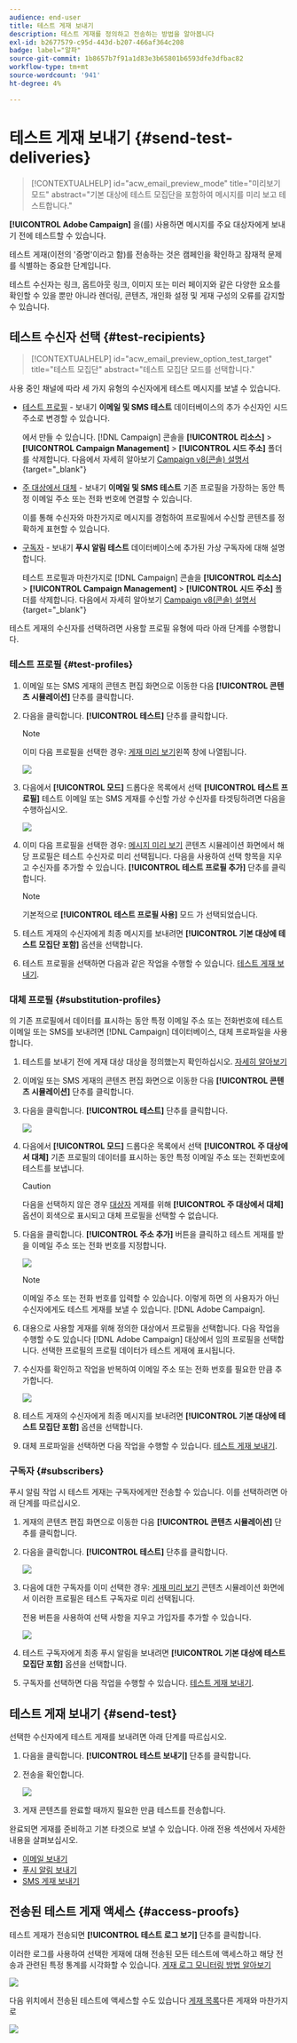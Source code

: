 ```yaml
---
audience: end-user
title: 테스트 게재 보내기
description: 테스트 게재를 정의하고 전송하는 방법을 알아봅니다
exl-id: b2677579-c95d-443d-b207-466af364c208
badge: label="알파"
source-git-commit: 1b8657b7f91a1d83e3b65801b6593dfe3dfbac82
workflow-type: tm+mt
source-wordcount: '941'
ht-degree: 4%

---
```


# 테스트 게재 보내기 {#send-test-deliveries}

>[!CONTEXTUALHELP]
>id="acw_email_preview_mode"
>title="미리보기 모드"
>abstract="기본 대상에 테스트 모집단을 포함하여 메시지를 미리 보고 테스트합니다."

**[!UICONTROL Adobe Campaign]** 을(를) 사용하면 메시지를 주요 대상자에게 보내기 전에 테스트할 수 있습니다.

테스트 게재(이전의 &#39;증명&#39;이라고 함)를 전송하는 것은 캠페인을 확인하고 잠재적 문제를 식별하는 중요한 단계입니다.

테스트 수신자는 링크, 옵트아웃 링크, 이미지 또는 미러 페이지와 같은 다양한 요소를 확인할 수 있을 뿐만 아니라 렌더링, 콘텐츠, 개인화 설정 및 게재 구성의 오류를 감지할 수 있습니다.

## 테스트 수신자 선택 {#test-recipients}



>[!CONTEXTUALHELP]
>id="acw_email_preview_option_test_target"
>title="테스트 모집단"
>abstract="테스트 모집단 모드를 선택합니다."



사용 중인 채널에 따라 세 가지 유형의 수신자에게 테스트 메시지를 보낼 수 있습니다.

* [테스트 프로필](#test-profiles) - 보내기 **이메일 및 SMS 테스트** 데이터베이스의 추가 수신자인 시드 주소로 변경할 수 있습니다.

  에서 만들 수 있습니다. [!DNL Campaign] 콘솔을 **[!UICONTROL 리소스]** > **[!UICONTROL Campaign Management]** > **[!UICONTROL 시드 주소]** 폴더를 삭제합니다. 다음에서 자세히 알아보기 [Campaign v8(콘솔) 설명서](https://experienceleague.adobe.com/docs/campaign/campaign-v8/audience/add-profiles/test-profiles.html){target="_blank"}

* [주 대상에서 대체](#substitution-profiles) - 보내기 **이메일 및 SMS 테스트** 기존 프로필을 가장하는 동안 특정 이메일 주소 또는 전화 번호에 연결할 수 있습니다.

  이를 통해 수신자와 마찬가지로 메시지를 경험하여 프로필에서 수신할 콘텐츠를 정확하게 표현할 수 있습니다.

* [구독자](#subscribers) - 보내기 **푸시 알림 테스트** 데이터베이스에 추가된 가상 구독자에 대해 설명합니다.

  테스트 프로필과 마찬가지로 [!DNL Campaign] 콘솔을 **[!UICONTROL 리소스]** > **[!UICONTROL Campaign Management]** > **[!UICONTROL 시드 주소]** 폴더를 삭제합니다. 다음에서 자세히 알아보기 [Campaign v8(콘솔) 설명서](https://experienceleague.adobe.com/docs/campaign/campaign-v8/audience/add-profiles/test-profiles.html){target="_blank"}

테스트 게재의 수신자를 선택하려면 사용할 프로필 유형에 따라 아래 단계를 수행합니다.

### 테스트 프로필 {#test-profiles}


1. 이메일 또는 SMS 게재의 콘텐츠 편집 화면으로 이동한 다음 **[!UICONTROL 콘텐츠 시뮬레이션]** 단추를 클릭합니다.

1. 다음을 클릭합니다. **[!UICONTROL 테스트]** 단추를 클릭합니다.

   >[!NOTE]
   >
   >이미 다음 프로필을 선택한 경우: [게재 미리 보기](preview-content.md)왼쪽 창에 나열됩니다.

   ![](assets/simulate-test-button-email.png)

1. 다음에서 **[!UICONTROL 모드]** 드롭다운 목록에서 선택 **[!UICONTROL 테스트 프로필]** 테스트 이메일 또는 SMS 게재를 수신할 가상 수신자를 타겟팅하려면 다음을 수행하십시오.

   ![](assets/simulate-profile-mode.png)

1. 이미 다음 프로필을 선택한 경우: [메시지 미리 보기](preview-content.md) 콘텐츠 시뮬레이션 화면에서 해당 프로필은 테스트 수신자로 미리 선택됩니다. 다음을 사용하여 선택 항목을 지우고 수신자를 추가할 수 있습니다. **[!UICONTROL 테스트 프로필 추가]** 단추를 클릭합니다.

   >[!NOTE]
   >
   >기본적으로 **[!UICONTROL 테스트 프로필 사용]** 모드 가 선택되었습니다.

1. 테스트 게재의 수신자에게 최종 메시지를 보내려면 **[!UICONTROL 기본 대상에 테스트 모집단 포함]** 옵션을 선택합니다.

1. 테스트 프로필을 선택하면 다음과 같은 작업을 수행할 수 있습니다. [테스트 게재 보내기](#send-test).

### 대체 프로필 {#substitution-profiles}

의 기존 프로필에서 데이터를 표시하는 동안 특정 이메일 주소 또는 전화번호에 테스트 이메일 또는 SMS를 보내려면 [!DNL Campaign] 데이터베이스, 대체 프로파일을 사용합니다.

1. 테스트를 보내기 전에 게재 대상 대상을 정의했는지 확인하십시오. [자세히 알아보기](../audience/about-audiences.md)

1. 이메일 또는 SMS 게재의 콘텐츠 편집 화면으로 이동한 다음 **[!UICONTROL 콘텐츠 시뮬레이션]** 단추를 클릭합니다.

1. 다음을 클릭합니다. **[!UICONTROL 테스트]** 단추를 클릭합니다.

   ![](assets/simulate-test-button-email.png)

1. 다음에서 **[!UICONTROL 모드]** 드롭다운 목록에서 선택 **[!UICONTROL 주 대상에서 대체]** 기존 프로필의 데이터를 표시하는 동안 특정 이메일 주소 또는 전화번호에 테스트를 보냅니다.

   >[!CAUTION]
   >
   >다음을 선택하지 않은 경우 [대상자](../audience/about-audiences.md) 게재를 위해 **[!UICONTROL 주 대상에서 대체]** 옵션이 회색으로 표시되고 대체 프로필을 선택할 수 없습니다.

1. 다음을 클릭합니다. **[!UICONTROL 주소 추가]** 버튼을 클릭하고 테스트 게재를 받을 이메일 주소 또는 전화 번호를 지정합니다.

   ![](assets/simulate-add-substitution-address.png)

   >[!NOTE]
   >
   >이메일 주소 또는 전화 번호를 입력할 수 있습니다. 이렇게 하면 의 사용자가 아닌 수신자에게도 테스트 게재를 보낼 수 있습니다. [!DNL Adobe Campaign].

1. 대용으로 사용할 게재를 위해 정의한 대상에서 프로필을 선택합니다. 다음 작업을 수행할 수도 있습니다 [!DNL Adobe Campaign] 대상에서 임의 프로필을 선택합니다. 선택한 프로필의 프로필 데이터가 테스트 게재에 표시됩니다.

1. 수신자를 확인하고 작업을 반복하여 이메일 주소 또는 전화 번호를 필요한 만큼 추가합니다.

   ![](assets/simulate-profile-substitute.png)

1. 테스트 게재의 수신자에게 최종 메시지를 보내려면 **[!UICONTROL 기본 대상에 테스트 모집단 포함]** 옵션을 선택합니다.

1. 대체 프로파일을 선택하면 다음 작업을 수행할 수 있습니다. [테스트 게재 보내기](#send-test).

### 구독자 {#subscribers}

푸시 알림 작업 시 테스트 게재는 구독자에게만 전송할 수 있습니다. 이를 선택하려면 아래 단계를 따르십시오.

1. 게재의 콘텐츠 편집 화면으로 이동한 다음 **[!UICONTROL 콘텐츠 시뮬레이션]** 단추를 클릭합니다.

1. 다음을 클릭합니다. **[!UICONTROL 테스트]** 단추를 클릭합니다.

   ![](assets/simulate-test-button-push.png)

1. 다음에 대한 구독자를 이미 선택한 경우: [게재 미리 보기](preview-content.md) 콘텐츠 시뮬레이션 화면에서 이러한 프로필은 테스트 구독자로 미리 선택됩니다.

   전용 버튼을 사용하여 선택 사항을 지우고 가입자를 추가할 수 있습니다.

   ![](assets/simulate-test-subscribers.png)

1. 테스트 구독자에게 최종 푸시 알림을 보내려면 **[!UICONTROL 기본 대상에 테스트 모집단 포함]** 옵션을 선택합니다.

1. 구독자를 선택하면 다음 작업을 수행할 수 있습니다. [테스트 게재 보내기](#send-test).

## 테스트 게재 보내기 {#send-test}

선택한 수신자에게 테스트 게재를 보내려면 아래 단계를 따르십시오.

1. 다음을 클릭합니다. **[!UICONTROL 테스트 보내기]** 단추를 클릭합니다.

1. 전송을 확인합니다.

   ![](assets/simulate-send-test.png)

1. 게재 콘텐츠를 완료할 때까지 필요한 만큼 테스트를 전송합니다.

완료되면 게재를 준비하고 기본 타겟으로 보낼 수 있습니다. 아래 전용 섹션에서 자세한 내용을 살펴보십시오.

* [이메일 보내기](../monitor/prepare-send.md)
* [푸시 알림 보내기](../push/send-push.md#send-push)
* [SMS 게재 보내기](../sms/send-sms.md#send-sms)

## 전송된 테스트 게재 액세스 {#access-proofs}

테스트 게재가 전송되면 **[!UICONTROL 테스트 로그 보기]** 단추를 클릭합니다.

이러한 로그를 사용하여 선택한 게재에 대해 전송된 모든 테스트에 액세스하고 해당 전송과 관련된 특정 통계를 시각화할 수 있습니다. [게재 로그 모니터링 방법 알아보기](../monitor/delivery-logs.md)

![](assets/simulate-test-log.png)

다음 위치에서 전송된 테스트에 액세스할 수도 있습니다 [게재 목록](../msg/gs-messages.md)다른 게재와 마찬가지로

![](assets/simulate-deliveries-list.png)
